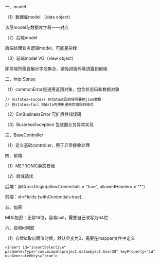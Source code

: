 一、model

（1）数据库model （data object）

该层model与数据库字段一一对应

（2）后端model

后端处理业务逻辑model，可能是杂糅

（3）前端model VO（view object）

即前端所需要展示字段集合，避免如密码等透露到前端

二、http Statue

（1）commonError是通用返回对象，包含状态码和数据对象

```
// 若status=success 则data返回前端需要的json数据
// 若status=fail 则data内使用通用的错误码格式
```

（2）EmBusinessError 可扩展性错误码

（3）BusinessException 包装器业务异常实现

三、BaseController

（1）定义基础controller，用于异常接收处理

四、前端

（1）METRONIC静态模板

（2）跨域请求

后端：@CrossOrigin(allowCredentials = "true", allowedHeaders = "*") 

前端：xhrFields:{withCredentials:true},

五、加密

MD5加密：正常16位，容易null，需要自己改写为64位

六、自增id问题

（1）自增id取出赋值时候，默认会变为0，需要在mapper文件中定义

```
<insert id="insertSelective" parameterType="com.miaoshaproject.dataobject.UserDO" keyProperty="id" useGeneratedKeys="true">
```